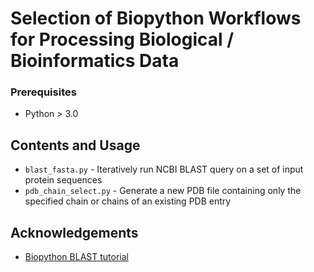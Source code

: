 # Selection of Biopython Workflows for Processing Biological / Bioinformatics Data

<!-- GETTING STARTED -->

### Prerequisites

* Python > 3.0


<!-- USAGE EXAMPLES -->
## Contents and Usage 

* `blast_fasta.py` - Iteratively run NCBI BLAST query on a set of input protein sequences
* `pdb_chain_select.py` - Generate a new PDB file containing only the 
specified chain or chains of an existing PDB entry

<!-- ACKNOWLEDGEMENTS -->
## Acknowledgements
* [Biopython BLAST tutorial](https://biopython-tutorial.readthedocs.io/en/latest/notebooks/07%20-%20Blast.html)

